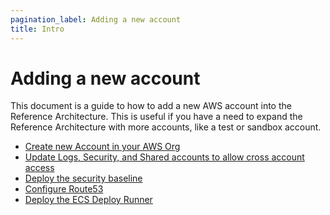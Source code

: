 ```yaml
---
pagination_label: Adding a new account
title: Intro
---
```


# Adding a new account

This document is a guide to how to add a new AWS account into the Reference Architecture. This is useful if you have a
need to expand the Reference Architecture with more accounts, like a test or sandbox account.

- [Create new Account in your AWS Org](02-create-new-account-in-your-aws-org.md)
- [Update Logs, Security, and Shared accounts to allow cross account access](03-update-logs-security-shared-accounts-to-allow-cross-account-access.md)
- [Deploy the security baseline](04-deploy-the-security-baseline.md)
- [Configure Route53](05-configure-r53.md)
- [Deploy the ECS Deploy Runner](06-deploy-the-ecs-deploy-runner.md)
